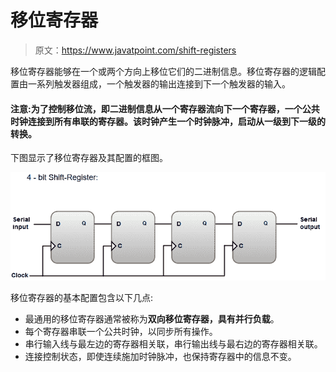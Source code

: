 # 移位寄存器

> 原文：<https://www.javatpoint.com/shift-registers>

移位寄存器能够在一个或两个方向上移位它们的二进制信息。移位寄存器的逻辑配置由一系列触发器组成，一个触发器的输出连接到下一个触发器的输入。

#### 注意:为了控制移位流，即二进制信息从一个寄存器流向下一个寄存器，一个公共时钟连接到所有串联的寄存器。该时钟产生一个时钟脉冲，启动从一级到下一级的转换。

下图显示了移位寄存器及其配置的框图。

![Shift Registers](img/2a8297012a10304545f2bcf61de0b074.png)

移位寄存器的基本配置包含以下几点:

*   最通用的移位寄存器通常被称为**双向移位寄存器，具有并行负载**。
*   每个寄存器串联一个公共时钟，以同步所有操作。
*   串行输入线与最左边的寄存器相关联，串行输出线与最右边的寄存器相关联。
*   连接控制状态，即使连续施加时钟脉冲，也保持寄存器中的信息不变。